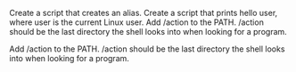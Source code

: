 Create a script that creates an alias.
Create a script that prints hello user, where user is the current Linux user.
Add /action to the PATH. /action should be the last directory the shell looks into when looking for a program.

Add /action to the PATH. /action should be the last directory the shell looks into when looking for a program.

